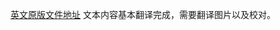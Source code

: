 [英文原版文件地址](https://linuxfoundation.org/wp-content/uploads/LFResearch_OSPO_Report.pdf)
文本内容基本翻译完成，需要翻译图片以及校对。
